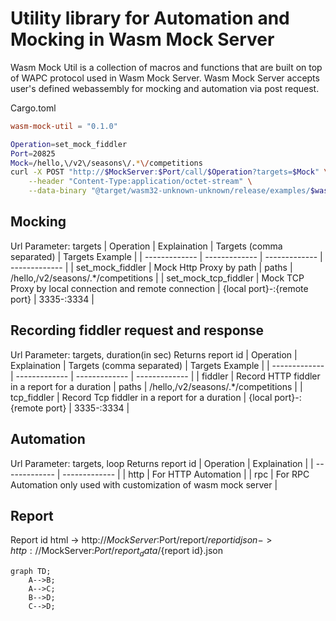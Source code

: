 
Utility library for Automation and Mocking in Wasm Mock Server
===========================

<!-- ![alt text for screen readers](/crates/wasm-mock-util/hammock-min.png "Text to show on mouseover" | width=100) -->
<!-- <img src="/crates/wasm-mock-util/hammock-min.png" width="100" height="100"> -->
Wasm Mock Util is a collection of macros and functions that are built on top of WAPC protocol used in Wasm Mock Server. Wasm Mock Server accepts user's defined webassembly for mocking and automation via post request.

Cargo.toml
```toml
wasm-mock-util = "0.1.0"
```

```bash
Operation=set_mock_fiddler
Port=20825
Mock=/hello,\/v2\/seasons\/.*\/competitions
curl -X POST "http://$MockServer:$Port/call/$Operation?targets=$Mock" \
	--header "Content-Type:application/octet-stream" \
	--data-binary "@target/wasm32-unknown-unknown/release/examples/$wasm_file.wasm"
```
## Mocking
Url Parameter: targets
| Operation  | Explaination | Targets (comma separated) | Targets Example | 
| ------------- | ------------- | ------------- | ------------- |
| set_mock_fiddler  | Mock Http Proxy by path  | paths | /hello,\/v2\/seasons\/.*\/competitions |
| set_mock_tcp_fiddler  | Mock TCP Proxy by local connection and remote connection | {local port}-:{remote port}  | 3335-:3334 |

## Recording fiddler request and response
Url Parameter: targets, duration(in sec)
Returns report id
| Operation  | Explaination | Targets (comma separated) | Targets Example |
| ------------- | ------------- | ------------- | ------------- |
| fiddler  | Record HTTP fiddler in a report for a duration | paths | /hello,\/v2\/seasons\/.*\/competitions |
| tcp_fiddler  | Record Tcp fiddler in a report for a duration | {local port}-:{remote port}  | 3335-:3334 |

## Automation
Url Parameter: targets, loop
Returns report id
| Operation  | Explaination |
| ------------- | ------------- |
| http  | For HTTP Automation | 
| rpc  | For RPC Automation only used with customization of wasm mock server |

## Report
Report id 
html -> http://$MockServer:$Port/report/${report id}
json -> http://$MockServer:$Port/report_data/${report id}.json


```mermaid
graph TD;
    A-->B;
    A-->C;
    B-->D;
    C-->D;
```
